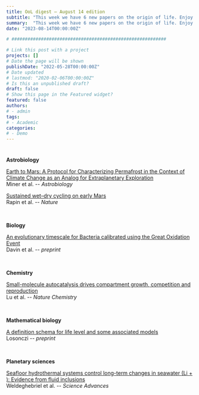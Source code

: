 ```yaml
---
title: OoL digest — August 14 edition
subtitle: "This week we have 6 new papers on the origin of life. Enjoy!"
summary:  "This week we have 6 new papers on the origin of life. Enjoy!"
date: "2023-08-14T00:00:00Z"

# ##########################################################

# Link this post with a project
projects: []
# Date the page will be shown
publishDate: "2022-05-28T00:00:00Z"
# Date updated
# lastmod: "2020-02-06T00:00:00Z"
# Is this an unpublished draft?
draft: false
# Show this page in the Featured widget?
featured: false
authors:
# - admin
tags:
# - Academic
categories:
# - Demo
---
```


# ##########################################################

**Astrobiology**

[Earth to Mars: A Protocol for Characterizing Permafrost in the Context of Climate Change as an Analog for Extraplanetary Exploration](https://doi.org/10.1089/ast.2022.0155) <br> Miner et al. -- *Astrobiology*

[Sustained wet–dry cycling on early Mars](https://doi.org/10.1038/s41586-023-06220-3) <br> Rapin et al. -- *Nature*

<br>

**Biology**

[An evolutionary timescale for Bacteria calibrated using the Great Oxidation Event](https://doi.org/10.1101/2023.08.08.552427) <br> Davin et al. -- *preprint*

<br>

**Chemistry**

[Small-molecule autocatalysis drives compartment growth, competition and reproduction](https://doi.org/10.1038/s41557-023-01276-0) <br> Lu et al. -- *Nature Chemistry*

<br>

**Mathematical biology**

[A definition schema for life level and some associated models](https://doi.org/10.1101/2023.08.02.551611) <br> Losonczi -- *preprint*

<br>

**Planetary sciences**

[Seafloor hydrothermal systems control long-term changes in seawater (Li + ): Evidence from fluid inclusions](https://doi.org/10.1126/sciadv.adf1605) <br> Weldeghebriel et al. -- *Science Advances*

<br>
